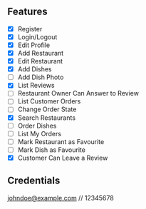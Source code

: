 ## Features

- [x] Register
- [x] Login/Logout
- [x] Edit Profile
- [x] Add Restaurant
- [x] Edit Restaurant
- [x] Add Dishes
- [ ] Add Dish Photo
- [x] List Reviews
- [ ] Restaurant Owner Can Answer to Review
- [ ] List Customer Orders
- [ ] Change Order State
- [x] Search Restaurants
- [ ] Order Dishes
- [ ] List My Orders
- [ ] Mark Restaurant as Favourite
- [ ] Mark Dish as Favourite
- [x] Customer Can Leave a Review

## Credentials

johndoe@example.com // 12345678